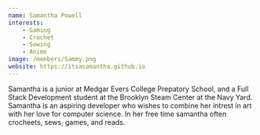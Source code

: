 ```yaml
---
name: Samantha Powell
interests: 
    - Gaming
    - Crochet
    - Sewing
    - Anime
image: /members/Sammy.png
website: https://itsasamantha.github.io
---
```


Samantha is a junior at Medgar Evers College Prepatory School, and a Full Stack Development student at the Brooklyn Steam Center at the Navy Yard. Samantha is an aspiring developer who wishes to combine her intrest in art with her love for computer science. In her free time samantha often crocheets, sews, games, and reads.
